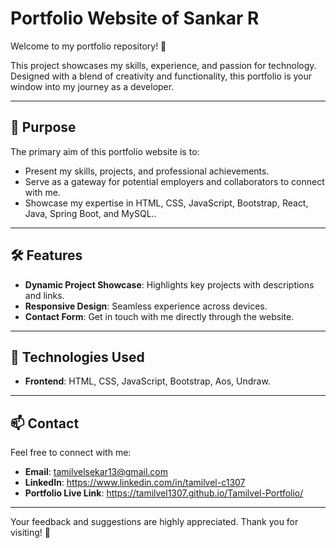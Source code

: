 # Portfolio Website of Sankar R

Welcome to my portfolio repository! 🌟  

This project showcases my skills, experience, and passion for technology. Designed with a blend of creativity and functionality, this portfolio is your window into my journey as a developer.  

---

## 🚀 Purpose  

The primary aim of this portfolio website is to:  
- Present my skills, projects, and professional achievements.  
- Serve as a gateway for potential employers and collaborators to connect with me.  
- Showcase my expertise in HTML, CSS, JavaScript, Bootstrap, React, Java, Spring Boot, and MySQL..  

---

## 🛠️ Features  

- **Dynamic Project Showcase**: Highlights key projects with descriptions and links.  
- **Responsive Design**: Seamless experience across devices.  
- **Contact Form**: Get in touch with me directly through the website.  

---

## 🌟 Technologies Used  

- **Frontend**: HTML, CSS, JavaScript, Bootstrap, Aos, Undraw.  

---

## 📫 Contact  

Feel free to connect with me:  
- **Email**: tamilvelsekar13@gmail.com
- **LinkedIn**: https://www.linkedin.com/in/tamilvel-c1307
- **Portfolio Live Link**: https://tamilvel1307.github.io/Tamilvel-Portfolio/  

---

Your feedback and suggestions are highly appreciated. Thank you for visiting! 🌟  

